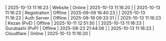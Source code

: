| 2025-10-13 11:16:23 | Website | Online | 2025-10-13 11:16:20 |
| 2025-10-13 11:16:23 | Registration | Offline | 2025-09-09 16:40:23 |
| 2025-10-13 11:16:23 | Auth Server | Offline | 2025-08-18 09:33:31 |
| 2025-10-13 11:16:23 | Kezan (PvE) | Offline | 2025-10-11 12:51:30 |
| 2025-10-13 11:16:23 | Gurubashi (PvP) | Offline | 2025-08-23 21:44:06 |
| 2025-10-13 11:16:23 | Cloudflare | Online | 2025-10-13 11:16:20 |
